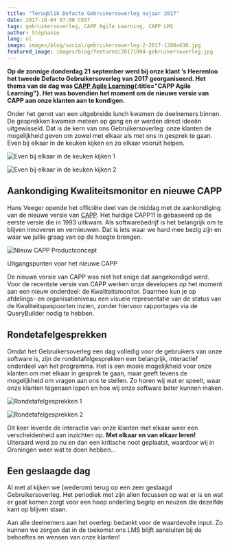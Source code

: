 ```yaml
---
title: "Terugblik Defacto Gebruikersoverleg najaar 2017"
date: 2017-10-04 07:00 CEST
tags: gebruikersoverleg, CAPP Agile Learning, CAPP LMS
author: Stéphanie
lang: nl
image: images/blog/social/gebruikersoverleg-2-2017-1200x630.jpg
featured_image: images/blog/featured/20171004-gebruikersoverleg.jpg
---
```


**Op de zonnige donderdag 21 september werd bij onze klant ’s Heerenloo het tweede Defacto Gebruikersoverleg van 2017 georganiseerd. Het thema van de dag was [CAPP Agile Learning](/capp-agile-learning/){:title="CAPP Agile Learning"}. Het was bovendien het moment om de nieuwe versie van CAPP aan onze klanten aan te kondigen.**

Onder het genot van een uitgebreide lunch kwamen de deelnemers binnen. De gesprekken kwamen meteen op gang en er werden direct ideeën uitgewisseld. Dat is de kern van ons Gebruikersoverleg: onze klanten de mogelijkheid geven om zowel met elkaar als met ons in gesprek te gaan. Even bij elkaar in de keuken kijken en zo elkaar vooruit helpen.

![Even bij elkaar in de keuken kijken 1](/images/blog/gebruikersoverleg-21092017-01.jpg)

![Even bij elkaar in de keuken kijken 2](/images/blog/gebruikersoverleg-21092017-03.jpg)

## Aankondiging Kwaliteitsmonitor en nieuwe CAPP

Hans Veeger opende het officiële deel van de middag met de aankondiging van de nieuwe versie van [CAPP](/capp-lms/). Het huidige CAPP11 is gebaseerd op de eerste versie die in 1993 uitkwam. Als softwarebedrijf is het belangrijk om te blijven innoveren en vernieuwen. Dat is iets waar we hard mee bezig zijn en waar we jullie graag van op de hoogte brengen.

![Nieuw CAPP Productconcept](/images/blog/nieuw-capp-productconcept.png)
<p class="caption">Uitgangspunten voor het nieuwe CAPP</p>

De nieuwe versie van CAPP was niet het enige dat aangekondigd werd. Voor de recentste versie van CAPP werken onze developers op het moment aan een nieuw onderdeel: de Kwaliteitsmonitor. Daarmee kun je op afdelings- en organisatieniveau een visuele representatie van de status van de Kwaliteitspaspoorten inzien, zonder hiervoor rapportages via de QueryBuilder nodig te hebben.

## Rondetafelgesprekken

Omdat het Gebruikersoverleg een dag volledig voor de gebruikers van onze software is, zijn de rondetafelgesprekken een belangrijk, interactief onderdeel van het programma. Het is een mooie mogelijkheid voor onze klanten om met elkaar in gesprek te gaan, maar geeft tevens de mogelijkheid om vragen aan ons te stellen. Zo horen wij wat er speelt, waar onze klanten tegenaan lopen en hoe wij onze software beter kunnen maken.

![Rondetafelgesprekken 1](/images/blog/gebruikersoverleg-21092017-02.jpg)

![Rondetafelgesprekken 2](/images/blog/gebruikersoverleg-21092017-04.jpg)

Dit keer leverde de interactie van onze klanten met elkaar weer een verscheidenheid aan inzichten op. **Met elkaar en van elkaar leren!** Uiteraard werd zo nu en dan een kritische noot geplaatst, waardoor wij in Groningen weer wat te doen hebben...

## Een geslaagde dag

Al met al kijken we (wederom) terug op een zeer geslaagd Gebruikersoverleg. Het periodiek met zijn allen focussen op wat er is en wat er gaat komen zorgt voor een hoop onderling begrip en neuzen die dezelfde kant op blijven staan.

Aan alle deelnemers aan het overleg: bedankt voor de waardevolle input. Zo kunnen we zorgen dat in de toekomst ons LMS blijft aansluiten bij de behoeftes en wensen van onze klanten!
